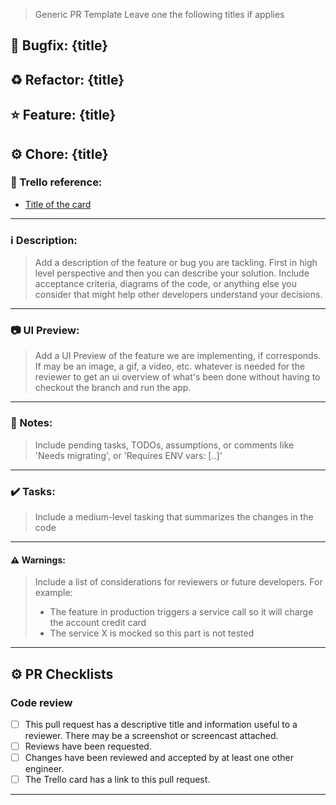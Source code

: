 > Generic PR Template
> Leave one the following titles if applies

## :wrench: Bugfix: {title}

## :recycle: Refactor: {title}

## :star: Feature: {title}

## :gear: Chore: {title}

### :link: Trello reference:

- [Title of the card](https://trello.com/)

---

### :information_source: Description:

> Add a description of the feature or bug you are tackling. First in high level perspective and then you can describe your solution. Include acceptance criteria, diagrams of the code, or anything else you consider that might help other developers understand your decisions.

---

### :camera: UI Preview:

> Add a UI Preview of the feature we are implementing, if corresponds. If may be an image, a gif, a video, etc. whatever is needed for the reviewer to get an ui overview of what's been done without having to checkout the branch and run the app.

---

### :pushpin: Notes:

> Include pending tasks, TODOs, assumptions, or comments like 'Needs migrating', or 'Requires ENV vars: [..]'

---

### :heavy_check_mark: Tasks:

> Include a medium-level tasking that summarizes the changes in the code

---

#### :warning: Warnings:

> Include a list of considerations for reviewers or future developers. For example:
> 
> - The feature in production triggers a service call so it will charge the account credit card
> - The service X is mocked so this part is not tested

---

## :gear: PR Checklists

### Code review 

- [ ] This pull request has a descriptive title and information useful to a reviewer. There may be a screenshot or screencast attached.
- [ ] Reviews have been requested.
- [ ] Changes have been reviewed and accepted by at least one other engineer.
- [ ] The Trello card has a link to this pull request.

---